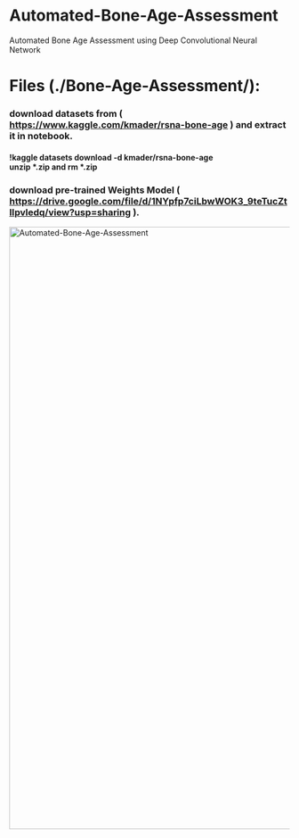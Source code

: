 # Automated-Bone-Age-Assessment
Automated Bone Age Assessment using Deep Convolutional Neural Network

# Files (./Bone-Age-Assessment/):
### download datasets from ( https://www.kaggle.com/kmader/rsna-bone-age ) and extract it in notebook.
#### !kaggle datasets download -d kmader/rsna-bone-age <br/> unzip \*.zip and rm *.zip

### download pre-trained Weights Model ( https://drive.google.com/file/d/1NYpfp7ciLbwWOK3_9teTucZtIIpvledq/view?usp=sharing ).

<img src="https://github.com/ml-repos/Automated-Bone-Age-Assessment/blob/main/trained_image_predictions.png" alt="Automated-Bone-Age-Assessment" height="1080" width="720" />

